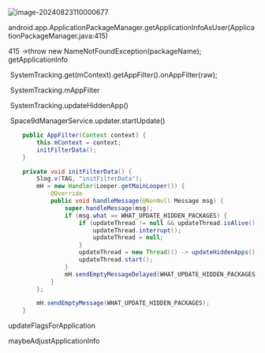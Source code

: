 ![image-20240823110000677](https://cdn.jsdelivr.net/gh/chaixiang2002/repo/picgo/img/202408231100951.png)

android.app.ApplicationPackageManager.getApplicationInfoAsUser(ApplicationPackageManager.java:415)

415 ->throw new NameNotFoundException(packageName);
getApplicationInfo

​		SystemTracking.get(mContext).getAppFilter().onAppFilter(raw);

​		SystemTracking.mAppFilter

​		SystemTracking.updateHiddenApp() 

​				Space9dManagerService.updater.startUpdate()

```java
    public AppFilter(Context context) {
        this.mContext = context;
        initFilterData();
    }

    private void initFilterData() {
        Slog.v(TAG, "initFilterData");
        mH = new Handler(Looper.getMainLooper()) {
            @Override
            public void handleMessage(@NonNull Message msg) {
                super.handleMessage(msg);
                if (msg.what == WHAT_UPDATE_HIDDEN_PACKAGES) {
                    if (updateThread != null && updateThread.isAlive()) {
                        updateThread.interrupt();
                        updateThread = null;
                    }
                    updateThread = new Thread(() -> updateHiddenApps(), "update_thread");
                    updateThread.start();
                }
                mH.sendEmptyMessageDelayed(WHAT_UPDATE_HIDDEN_PACKAGES, INTERVAL_DEFAULT);
            }
        };

        mH.sendEmptyMessage(WHAT_UPDATE_HIDDEN_PACKAGES);
    }
```



updateFlagsForApplication

maybeAdjustApplicationInfo

​		